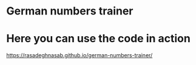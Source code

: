 # German numbers trainer

# Here you can use the code in action
https://rasadeghnasab.github.io/german-numbers-trainer/